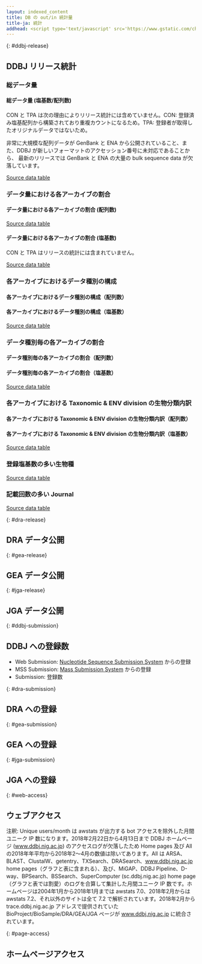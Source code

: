 ```yaml
---
layout: indexed_content
title: DB の out/in 統計量
title-ja: 統計
addhead: <script type='text/javascript' src='https://www.gstatic.com/charts/loader.js'></script><script type='text/javascript' src='/www/assets/js/jquery.charts.js'></script>
---
```


{: #ddbj-release}
## DDBJ リリース統計

### 総データ量

#### 総データ量 (塩基数/配列数)

<div id="ddbj-release-growth-chart"></div>

<div id="ddbj-release-growth-table" class="top_space20"></div>

CON と TPA は次の理由によりリリース統計には含めていません。CON: 登録済み塩基配列から構築されており重複カウントになるため。TPA:
登録者が取得したオリジナルデータではないため。

非常に大規模な配列データが GenBank と ENA から公開されていること、また、DDBJ
が新しいフォーマットのアクセッション番号に未対応であることから、
最新のリリースでは GenBank と ENA の大量の bulk sequence data が欠落しています。

[Source data
table](https://docs.google.com/spreadsheets/d/16ZF79i1X17Zfn3x6vnJ2elmWXb3ToHt9nZIDTtg-zGA/edit#gid=161698998)

### データ量における各アーカイブの割合

#### データ量における各アーカイブの割合 (配列数)

<div id="ddbj-release-prop-seq-chart"></div>

<div id="ddbj-release-prop-seq-table"></div>

[Source data
table](https://docs.google.com/spreadsheets/d/16ZF79i1X17Zfn3x6vnJ2elmWXb3ToHt9nZIDTtg-zGA/edit#gid=1634110914)

#### データ量における各アーカイブの割合 (塩基数)

<div id="ddbj-release-prop-base-chart"></div>

<div id="ddbj-release-prop-base-table"></div>

CON と TPA はリリースの統計には含まれていません。

[Source data
table](https://docs.google.com/spreadsheets/d/16ZF79i1X17Zfn3x6vnJ2elmWXb3ToHt9nZIDTtg-zGA/edit#gid=1634110914)

### 各アーカイブにおけるデータ種別の構成

#### 各アーカイブにおけるデータ種別の構成（配列数）

<div id="ddbj-release-chart-div-all-seq"></div>

<div id="ddbj-release-table-div-all-seq"></div>

#### 各アーカイブにおけるデータ種別の構成（塩基数）

<div id="ddbj-release-chart-div-all-base"></div>

<div id="ddbj-release-table-div-all-base"></div>

[Source data
table](https://docs.google.com/spreadsheets/d/16ZF79i1X17Zfn3x6vnJ2elmWXb3ToHt9nZIDTtg-zGA/edit#gid=1205720210)

### データ種別毎の各アーカイブの割合

#### データ種別毎の各アーカイブの割合（配列数）

<div id="ddbj-release-chart-prop-category-seq"></div>

<div id="ddbj-release-table-prop-category-seq"></div>

#### データ種別毎の各アーカイブの割合（塩基数）

<div id="ddbj-release-chart-prop-category-base"></div>

<div id="ddbj-release-table-prop-category-base"></div>

[Source data
table](https://docs.google.com/spreadsheets/d/16ZF79i1X17Zfn3x6vnJ2elmWXb3ToHt9nZIDTtg-zGA/edit#gid=1410841210)

### 各アーカイブにおける Taxonomic & ENV division の生物分類内訳

#### 各アーカイブにおける Taxonomic & ENV division の生物分類内訳（配列数）

<div id="ddbj-release-chart-tax-prop-seq"></div>

<div id="ddbj-release-table-tax-prop-seq"></div>

#### 各アーカイブにおける Taxonomic & ENV division の生物分類内訳（塩基数）

<div id="ddbj-release-chart-tax-prop-base"></div>

<div id="ddbj-release-table-tax-prop-base"></div>

[Source data
table](https://docs.google.com/spreadsheets/d/16ZF79i1X17Zfn3x6vnJ2elmWXb3ToHt9nZIDTtg-zGA/edit#gid=487423773)

### 登録塩基数の多い生物種

<div id="ddbj-release-table_organism_ranking"></div>

[Source data
table](https://docs.google.com/spreadsheets/d/16ZF79i1X17Zfn3x6vnJ2elmWXb3ToHt9nZIDTtg-zGA/edit#gid=20026687)

### 記載回数の多い Journal

<div id="ddbj-release-table_journal_ranking"></div>

[Source data
table](https://docs.google.com/spreadsheets/d/16ZF79i1X17Zfn3x6vnJ2elmWXb3ToHt9nZIDTtg-zGA/edit#gid=811062981)



{: #dra-release}
## DRA データ公開

<div id="dra-release_stat_area"></div>



{: #gea-release}
## GEA データ公開

<div id="gea-release_stat_area"></div>



{: #jga-release}
## JGA データ公開

<div id="jga-release_stat_area"></div>



{: #ddbj-submission}
## DDBJ への登録数

- Web Submission: [Nucleotide Sequence Submission System](/ddbj/websub.html) からの登録
- MSS Submission: [Mass Submission System](/ddbj/mss.html) からの登録
- Submission: 登録数

<div id="ddbj-submission_stat_area"></div>



{: #dra-submission}
## DRA への登録

<div id="dra-submission_stat_area"></div>



{: #gea-submission}
## GEA への登録

<div id="gea-submission_stat_area"></div>



{: #jga-submission}
## JGA への登録

<div id="jga-submission_stat_area"></div>



{: #web-access}
## ウェブアクセス

<div id="web-access_stat_area"></div>

注釈: Unique users/month は awstats が出力する bot アクセスを除外した月間ユニーク IP 数になります。2018年2月22日から4月13日まで DDBJ ホームページ (www.ddbj.nig.ac.jp) のアクセスログが欠落したため Home pages 及び All の2018年年平均から2018年2～4月の数値は除いてあります。All は ARSA、BLAST、ClustalW、getentry、TXSearch、DRASearch、www.ddbj.nig.ac.jp home pages（グラフと表に含まれる）、及び、MiGAP、DDBJ Pipeline、D-way、BPSearch、BSSearch、SuperComputer (sc.ddbj.nig.ac.jp) home page（グラフと表では割愛）のログを合算して集計した月間ユニーク IP 数です。ホームページは2004年1月から2018年1月までは awstats 7.0、2018年2月からは awstats 7.2、それ以外のサイトは全て 7.2 で解析されています。2018年2月から trace.ddbj.nig.ac.jp アドレスで提供されていた BioProject/BioSample/DRA/GEA/JGA ページが www.ddbj.nig.ac.jp に統合されています。



{: #page-access}
## ホームページアクセス

<div id="page-access_stat_area"></div>
